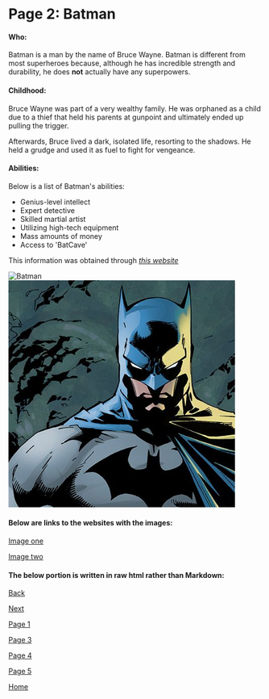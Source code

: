 # Page 2: Batman

#### Who:
Batman is a man by the name of Bruce Wayne.
Batman is different from most superheroes because, although he has
incredible strength and durability, he does **not** actually have any 
superpowers.

#### Childhood:
Bruce Wayne was part of a very wealthy family. He was orphaned as a 
child due to a thief that held his parents at gunpoint and ultimately 
ended up pulling the trigger. 

Afterwards, Bruce lived a dark, isolated life, resorting to the shadows. He held 
a grudge and used it as fuel to fight for vengeance.

#### Abilities:
Below is a list of Batman's abilities:

* Genius-level intellect
* Expert detective
* Skilled martial artist
* Utilizing high-tech equipment
* Mass amounts of money
* Access to 'BatCave'

This information was obtained through [*this website*](https://en.wikipedia.org/wiki/Batman)

![Batman](https://static.wikia.nocookie.net/marvel_dc/images/4/4b/Batman_Vol_3_86_Textless.jpg/revision/latest/scale-to-width-down/329?cb=20200502132734)
![Batman staring at you][Batman]

[Batman]: https://github.com/NoahMarchbanks/IT1000MidtermProject/blob/main/Images/BatmanStaring.jpg

#### Below are links to the websites with the images:
[Image one](https://en.wikipedia.org/wiki/Batman)

[Image two](https://en-nz.eaglemoss.com/hero-collector/dc-comics/dc-comics-graphic-novel-collection)

#### The below portion is written in raw html rather than Markdown:



[Back](https://github.com/NoahMarchbanks/IT1000MidtermProject/blob/main/Mark1.md)

[Next]()

[Page 1](https://github.com/NoahMarchbanks/IT1000MidtermProject/blob/main/Mark1.md)

[Page 3]()

[Page 4]()

[Page 5]()

[Home](https://github.com/NoahMarchbanks/IT1000MidtermProject/blob/main/README.md)